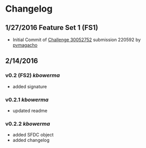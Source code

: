 # Changelog



## 1/27/2016  Feature Set 1 (FS1)
 * Initial Commit of [Challenge 30052752](https://www.topcoder.com/challenge-details/30052752/?type=develop&noncache=true) submission 220592 by [pvmagacho](https://www.topcoder.com/members/pvmagacho/)



## 2/14/2016
### v0.2 (FS2)  *kbowerma*
 * added signature
### v0.2.1  *kbowerma*
 * updated readme
### v0.2.2  *kbowerma*
 * added SFDC object
 * added changelog
